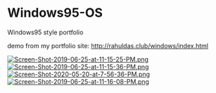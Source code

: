 # Windows95-OS
Windows95 style portfolio

demo from my portfolio site: http://rahuldas.club/windows/index.html

[![Screen-Shot-2019-06-25-at-11-15-25-PM.png](https://i.postimg.cc/2SPph0tC/Screen-Shot-2019-06-25-at-11-15-25-PM.png)](https://postimg.cc/9DtNjYVk)
[![Screen-Shot-2019-06-25-at-11-15-36-PM.png](https://i.postimg.cc/5tcG66H0/Screen-Shot-2019-06-25-at-11-15-36-PM.png)](https://postimg.cc/qNLQFBxV)
[![Screen-Shot-2020-05-20-at-7-56-36-PM.png](https://i.postimg.cc/YCBpf6tj/Screen-Shot-2020-05-20-at-7-56-36-PM.png)](https://postimg.cc/SJVFmz2p)
[![Screen-Shot-2019-06-25-at-11-16-08-PM.png](https://i.postimg.cc/fL8BjLbY/Screen-Shot-2019-06-25-at-11-16-08-PM.png)](https://postimg.cc/cg8RddwJ)
